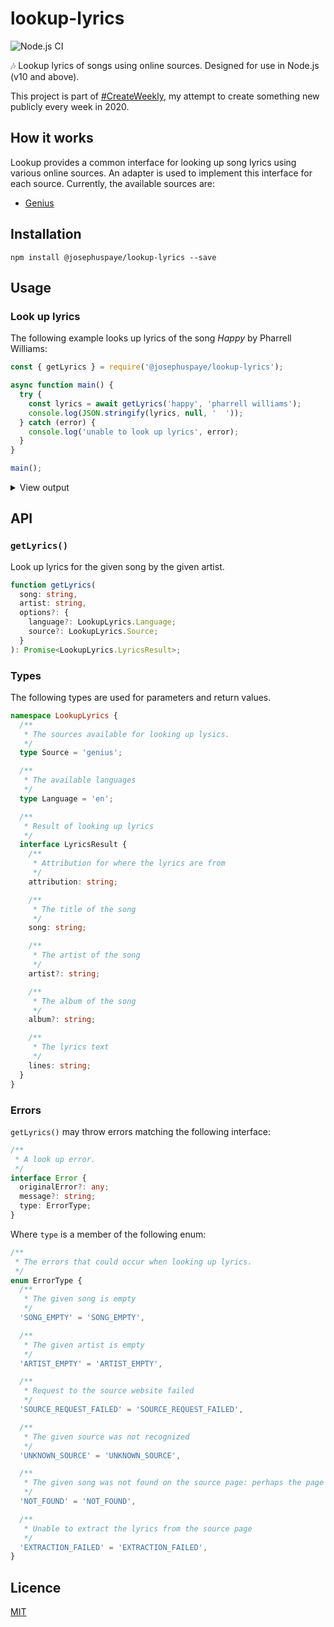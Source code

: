# lookup-lyrics

![Node.js CI](https://github.com/JosephusPaye/lookup-lyrics/workflows/Node.js%20CI/badge.svg)

🎶 Lookup lyrics of songs using online sources. Designed for use in Node.js (v10 and above).

This project is part of [#CreateWeekly](https://twitter.com/JosephusPaye/status/1214853295023411200), my attempt to create something new publicly every week in 2020.

## How it works

Lookup provides a common interface for looking up song lyrics using various online sources. An adapter is used to implement this interface for each source. Currently, the available sources are:

- [Genius](https://genius.com/)

## Installation

```
npm install @josephuspaye/lookup-lyrics --save
```

## Usage

### Look up lyrics

The following example looks up lyrics of the song _Happy_ by Pharrell Williams:

```js
const { getLyrics } = require('@josephuspaye/lookup-lyrics');

async function main() {
  try {
    const lyrics = await getLyrics('happy', 'pharrell williams');
    console.log(JSON.stringify(lyrics, null, '  '));
  } catch (error) {
    console.log('unable to look up lyrics', error);
  }
}

main();
```

<details>
<summary>View output</summary>

```js
{
  "attribution": "Lyrics from Genius.com",
  "song": "Happy",
  "artist": "Pharrell Williams",
  "album": "G I R L (2014)",
  "lines": "[Produced by Pharrell Williams]\n\n[Verse 1]\nIt might seem crazy what I'm 'bout to say\nSunshine she's here, you can take a break\nI'm a hot air balloon that could go to space\nWith the air, like I don't care, baby, by the way\n\n[Chorus]\n(Because I'm happy)\nClap along if you feel like a room without a roof\n(Because I'm happy)\nClap along if you feel like happiness is the truth\n(Because I'm happy)\nClap along if you know what happiness is to you\n(Because I'm happy)\nClap along if you feel like that's what you wanna do\n\n[Verse 2]\nHere come bad news, talking this and that (Yeah!)\nWell, give me all you got, don't hold it back (Yeah!)\nWell, I should probably warn ya, I'll be just fine (Yeah!)\nNo offense to you, donΓÇÖt waste your time, here's why\n\n[Chorus]\n(Because I'm happy)\nClap along if you feel like a room without a roof\n(Because I'm happy)\nClap along if you feel like happiness is the truth\n(Because I'm happy)\nClap along if you know what happiness is to you\n(Because I'm happy)\nClap along if you feel like that's what you wanna do\n\n[Bridge]\nBring me down\nCan't nothing bring me down\nMy level's too high to bring me down\nCan't nothing bring me down, I said\nBring me down\nCan't nothing bring me down\nMy level's too high to bring me down\nCan't nothing bring me down, I said\n\n[Chorus]\n(Because I'm happy)\nClap along if you feel like a room without a roof\n(Because I'm happy)\nClap along if you feel like happiness is the truth\n(Because I'm happy)\nClap along if you know what happiness is to you\n(Because I'm happy)\nClap along if you feel like that's what you wanna do\n(Because I'm happy)\nClap along if you feel like a room without a roof\n(Because I'm happy)\nClap along if you feel like happiness is the truth\n(Because I'm happy)\nClap along if you know what happiness is to you\n(Because I'm happy)\nClap along if you feel like that's what you wanna do\n\n[Bridge]\nBring me down\nCan't nothing bring me down\nMy level's too high to bring me down\nCan't nothing bring me down, I said...\n\n[Chorus]\n(Because I'm happy)\nClap along if you feel like a room without a roof\n(Because I'm happy)\nClap along if you feel like happiness is the truth\n(Because I'm happy)\nClap along if you know what happiness is to you\n(Because I'm happy)\nClap along if you feel like that's what you wanna do\n(Because I'm happy)\nClap along if you feel like a room without a roof\n(Because I'm happy)\nClap along if you feel like happiness is the truth\n(Because I'm happy)\nClap along if you know what happiness is to you\n(Because I'm happy)\nClap along if you feel like that's what you wanna do\n"
}
```

</details>

## API

### `getLyrics()`

Look up lyrics for the given song by the given artist.

```ts
function getLyrics(
  song: string,
  artist: string,
  options?: {
    language?: LookupLyrics.Language;
    source?: LookupLyrics.Source;
  }
): Promise<LookupLyrics.LyricsResult>;
```

### Types

The following types are used for parameters and return values.

```ts
namespace LookupLyrics {
  /**
   * The sources available for looking up lysics.
   */
  type Source = 'genius';

  /**
   * The available languages
   */
  type Language = 'en';

  /**
   * Result of looking up lyrics
   */
  interface LyricsResult {
    /**
     * Attribution for where the lyrics are from
     */
    attribution: string;

    /**
     * The title of the song
     */
    song: string;

    /**
     * The artist of the song
     */
    artist?: string;

    /**
     * The album of the song
     */
    album?: string;

    /**
     * The lyrics text
     */
    lines: string;
  }
}
```

### Errors

`getLyrics()` may throw errors matching the following interface:

```ts
/**
 * A look up error.
 */
interface Error {
  originalError?: any;
  message?: string;
  type: ErrorType;
}
```

Where `type` is a member of the following enum:

```ts
/**
 * The errors that could occur when looking up lyrics.
 */
enum ErrorType {
  /**
   * The given song is empty
   */
  'SONG_EMPTY' = 'SONG_EMPTY',

  /**
   * The given artist is empty
   */
  'ARTIST_EMPTY' = 'ARTIST_EMPTY',

  /**
   * Request to the source website failed
   */
  'SOURCE_REQUEST_FAILED' = 'SOURCE_REQUEST_FAILED',

  /**
   * The given source was not recognized
   */
  'UNKNOWN_SOURCE' = 'UNKNOWN_SOURCE',

  /**
   * The given song was not found on the source page: perhaps the page format changed
   */
  'NOT_FOUND' = 'NOT_FOUND',

  /**
   * Unable to extract the lyrics from the source page
   */
  'EXTRACTION_FAILED' = 'EXTRACTION_FAILED',
}
```

## Licence

[MIT](LICENCE)
